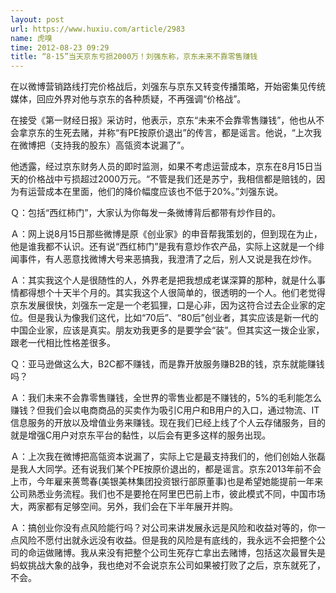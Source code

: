 ```yaml
---
layout: post
url: https://www.huxiu.com/article/2983
name: 虎嗅
time: 2012-08-23 09:29
title: “8·15”当天京东亏损2000万！刘强东称，京东未来不靠零售赚钱
---
```

在以微博营销路线打完价格战后，刘强东与京东又转变传播策略，开始密集见传统媒体，回应外界对他与京东的各种质疑，不再强调“价格战”。

在接受《第一财经日报》采访时，他表示，京东“未来不会靠零售赚钱”，他也从不会拿京东的生死去赌，并称“有PE按原价退出”的传言，都是谣言。他说，“上次我在微博把（支持我的股东）高瓴资本说漏了”。

他透露，经过京东财务人员的即时监测，如果不考虑运营成本，京东在8月15日当天的价格战中亏损超过2000万元。“不管是我们还是苏宁，我相信都是赔钱的，因为有运营成本在里面，他们的降价幅度应该也不低于20%。”刘强东说。

Ｑ：包括“西红柿门”，大家认为你每发一条微博背后都带有炒作目的。

Ａ：网上说8月15日那些微博是原《创业家》的申音帮我策划的，但到现在为止，他是谁我都不认识。还有说“西红柿门”是我有意炒作农产品，实际上这就是一个绯闻事件，有人恶意找微博大号来恶搞我，我澄清了之后，别人又说是我在炒作。

Ａ：其实我这个人是很随性的人，外界老是把我想成老谋深算的那种，就是什么事情都得想个十天半个月的。其实我这个人很简单的，很透明的一个人。他们老觉得京东发展很快，刘强东一定是一个老狐狸，口是心非，因为这符合过去企业家的定位。但是我认为像我们这代，比如“70后”、“80后”创业者，其实应该是新一代的中国企业家，应该是真实。朋友劝我更多的是要学会“装”。但其实这一拨企业家，跟老一代相比性格差很多。

Ｑ：亚马逊做这么大，B2C都不赚钱，而是靠开放服务赚B2B的钱，京东就能赚钱吗？

Ａ：我们未来不会靠零售赚钱，全世界的零售业都是不赚钱的，5%的毛利能怎么赚钱？但我们会以电商商品的买卖作为吸引C用户和B用户的入口，通过物流、IT信息服务的开放以及增值业务来赚钱。现在我们已经上线了个人云存储服务，目的就是增强C用户对京东平台的黏性，以后会有更多这样的服务出现。

Ａ：上次我在微博把高瓴资本说漏了，实际上它是最支持我们的，他们创始人张磊是我人大同学。还有说我们某个PE按原价退出的，都是谣言。京东2013年前不会上市，今年雇来蒉莺春(美银美林集团投资银行部原董事)也是希望她能提前一年来公司熟悉业务流程。我们也不是要抢在阿里巴巴前上市，彼此模式不同，中国市场大，两家都有足够空间。另外，我们会在下半年展开并购。

Ａ：搞创业你没有点风险能行吗？对公司来讲发展永远是风险和收益对等的，你一点风险不愿付出就永远没有收益。但是我的风险是有底线的，我永远不会把整个公司的命运做赌博。我从来没有把整个公司生死存亡拿出去赌博，包括这次最冒失是蚂蚁挑战大象的战争，我也绝对不会说京东公司如果被打败了之后，京东就死了，不会。

